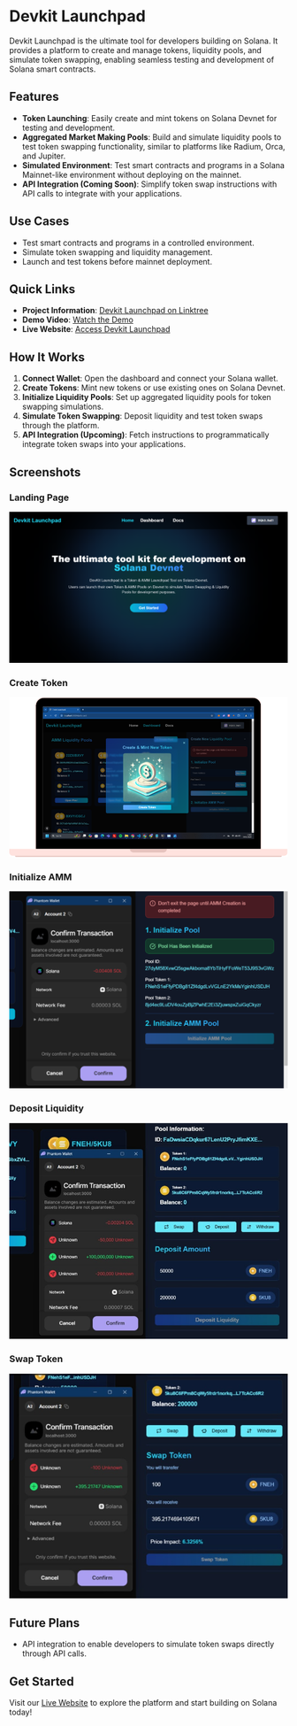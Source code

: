 # Devkit Launchpad

Devkit Launchpad is the ultimate tool for developers building on Solana. It provides a platform to create and manage tokens, liquidity pools, and simulate token swapping, enabling seamless testing and development of Solana smart contracts.

## Features

- **Token Launching**: Easily create and mint tokens on Solana Devnet for testing and development.
- **Aggregated Market Making Pools**: Build and simulate liquidity pools to test token swapping functionality, similar to platforms like Radium, Orca, and Jupiter.
- **Simulated Environment**: Test smart contracts and programs in a Solana Mainnet-like environment without deploying on the mainnet.
- **API Integration (Coming Soon)**: Simplify token swap instructions with API calls to integrate with your applications.

## Use Cases

- Test smart contracts and programs in a controlled environment.
- Simulate token swapping and liquidity management.
- Launch and test tokens before mainnet deployment.

## Quick Links

- **Project Information**: [Devkit Launchpad on Linktree](https://linktr.ee/devkit_launchpad)
- **Demo Video**: [Watch the Demo](https://tr.ee/LTkqQmIRHD)
- **Live Website**: [Access Devkit Launchpad](https://devkit-launchpad.vercel.app/)

## How It Works

1. **Connect Wallet**: Open the dashboard and connect your Solana wallet.
2. **Create Tokens**: Mint new tokens or use existing ones on Solana Devnet.
3. **Initialize Liquidity Pools**: Set up aggregated liquidity pools for token swapping simulations.
4. **Simulate Token Swapping**: Deposit liquidity and test token swaps through the platform.
5. **API Integration (Upcoming)**: Fetch instructions to programmatically integrate token swaps into your applications.

## Screenshots

### Landing Page
![Landing Page](public/landing_page.png)

### Create Token
![Create Token](public/create-token.png)

### Initialize AMM
![Initialize AMM](public/initialize-amm.png)

### Deposit Liquidity
![Deposit Liquidity](public/deposit-liquidity.jpeg)

### Swap Token
![Swap Token](public/swap-token.png)

## Future Plans

- API integration to enable developers to simulate token swaps directly through API calls.

## Get Started

Visit our [Live Website](https://devkit-launchpad.vercel.app/) to explore the platform and start building on Solana today!